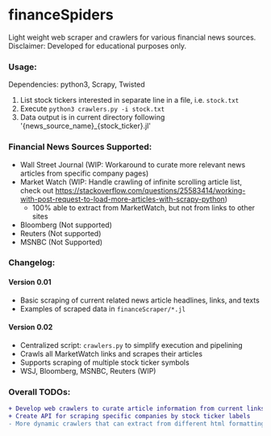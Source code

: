 # financeSpiders
Light weight web scraper and crawlers for various financial news sources.
Disclaimer: Developed for educational purposes only.

### Usage:
Dependencies: python3, Scrapy, Twisted
1. List stock tickers interested in separate line in a file, i.e. ```stock.txt```
2. Execute
```python3 crawlers.py -i stock.txt```
3. Data output is in current directory following '{news_source_name}\_{stock_ticker}.jl'

### Financial News Sources Supported:
- Wall Street Journal (WIP: Workaround to curate more relevant news articles from specific company pages)
- Market Watch (WIP: Handle crawling of infinite scrolling article list, check out https://stackoverflow.com/questions/25583414/working-with-post-request-to-load-more-articles-with-scrapy-python)
    - 100% able to extract from MarketWatch, but not from links to other sites
- Bloomberg (Not supported)
- Reuters (Not supported)
- MSNBC (Not Supported)

### Changelog:
#### Version 0.01
- Basic scraping of current related news article headlines, links, and texts
- Examples of scraped data in `financeScraper/*.jl`

#### Version 0.02
- Centralized script: ```crawlers.py``` to simplify execution and pipelining
- Crawls all MarketWatch links and scrapes their articles
- Supports scraping of multiple stock ticker symbols
- WSJ, Bloomberg, MSNBC, Reuters (WIP)


### Overall TODOs:
```diff
+ Develop web crawlers to curate article information from current links
+ Create API for scraping specific companies by stock ticker labels
- More dynamic crawlers that can extract from different html formatting
```
